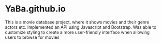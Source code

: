 # YaBa.github.io
This is a movie database project, where it shows movies and their genre actors etc. Implemented an API using Javascript and Bootstrap. Was able to customize styling to create a more user-friendly interface when allowing users to browse for movies


